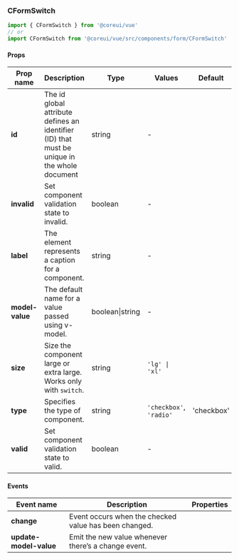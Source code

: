 ### CFormSwitch

```jsx
import { CFormSwitch } from '@coreui/vue'
// or
import CFormSwitch from '@coreui/vue/src/components/form/CFormSwitch'
```

#### Props

| Prop name       | Description                                                                                  | Type            | Values                  | Default    |
| --------------- | -------------------------------------------------------------------------------------------- | --------------- | ----------------------- | ---------- |
| **id**          | The id global attribute defines an identifier (ID) that must be unique in the whole document | string          | -                       |            |
| **invalid**     | Set component validation state to invalid.                                                   | boolean         | -                       |            |
| **label**       | The element represents a caption for a component.                                            | string          | -                       |            |
| **model-value** | The default name for a value passed using v-model.                                           | boolean\|string | -                       |            |
| **size**        | Size the component large or extra large. Works only with `switch`.                           | string          | `'lg' \| 'xl'`          |            |
| **type**        | Specifies the type of component.                                                             | string          | `'checkbox'`, `'radio'` | 'checkbox' |
| **valid**       | Set component validation state to valid.                                                     | boolean         | -                       |            |

#### Events

| Event name             | Description                                           | Properties |
| ---------------------- | ----------------------------------------------------- | ---------- |
| **change**             | Event occurs when the checked value has been changed. |
| **update-model-value** | Emit the new value whenever there’s a change event.   |
